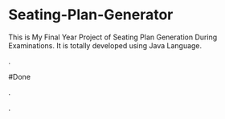 # Seating-Plan-Generator

This is My Final Year Project of Seating Plan Generation During Examinations. It is totally developed using Java Language.































































































































































































.





















































#Done










































































































.




































































































































































































































































































































































































































































































.







































